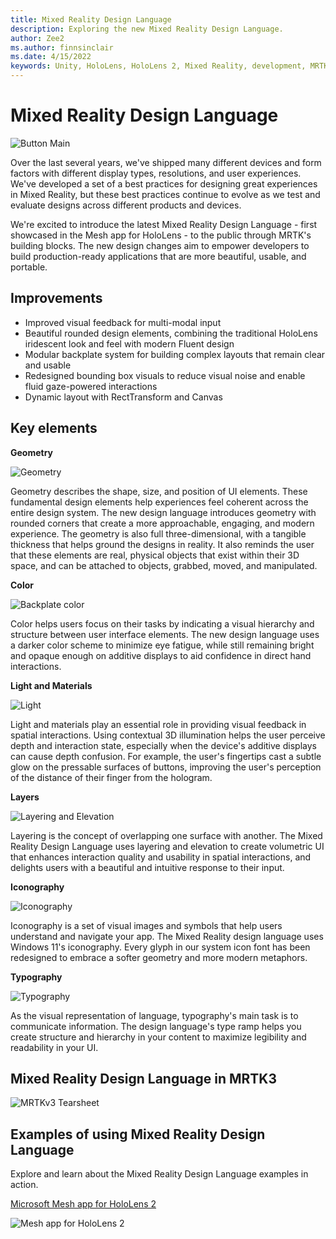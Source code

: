 ```yaml
---
title: Mixed Reality Design Language
description: Exploring the new Mixed Reality Design Language.
author: Zee2
ms.author: finnsinclair
ms.date: 4/15/2022
keywords: Unity, HoloLens, HoloLens 2, Mixed Reality, development, MRTK, MRTK3, design, UI, design language, UX
---
```


# Mixed Reality Design Language

![Button Main](../../../mrtk3-overview/images/UXBuildingBlocks/MRTK_UX_v3_Button.png)

Over the last several years, we've shipped many different devices and form factors with different display types, resolutions, and user experiences. We've developed a set of a best practices for designing great experiences in Mixed Reality, but these best practices continue to evolve as we test and evaluate designs across different products and devices.

We're excited to introduce the latest Mixed Reality Design Language - first showcased in the Mesh app for HoloLens - to the public through MRTK's building blocks. The new design changes aim to empower developers to build production-ready applications that are more beautiful, usable, and portable.

## Improvements

- Improved visual feedback for multi-modal input
- Beautiful rounded design elements, combining the traditional HoloLens iridescent look and feel with modern Fluent design
- Modular backplate system for building complex layouts that remain clear and usable
- Redesigned bounding box visuals to reduce visual noise and enable fluid gaze-powered interactions
- Dynamic layout with RectTransform and Canvas

## Key elements

**Geometry**

![Geometry](../../../mrtk3-overview/images/UXBuildingBlocks/MRDL_Elements_Gemoetry.png)

Geometry describes the shape, size, and position of UI elements. These fundamental design elements help experiences feel coherent across the entire design system. The new design language introduces geometry with rounded corners that create a more approachable, engaging, and modern experience. The geometry is also full three-dimensional, with a tangible thickness that helps ground the designs in reality. It also reminds the user that these elements are real, physical objects that exist within their 3D space, and can be attached to objects, grabbed, moved, and manipulated.

**Color**

![Backplate color](../../../mrtk3-overview/images/UXBuildingBlocks/MRDL_Elements_Color.png)

Color helps users focus on their tasks by indicating a visual hierarchy and structure between user interface elements. The new design language uses a darker color scheme to minimize eye fatigue, while still remaining bright and opaque enough on additive displays to aid confidence in direct hand interactions.

**Light and Materials**

![Light](../../../mrtk3-overview/images/UXBuildingBlocks/MRDL_Elements_Light.png)

Light and materials play an essential role in providing visual feedback in spatial interactions. Using contextual 3D illumination helps the user perceive depth and interaction state, especially when the device's additive displays can cause depth confusion. For example, the user's fingertips cast a subtle glow on the pressable surfaces of buttons, improving the user's perception of the distance of their finger from the hologram.

**Layers**

![Layering and Elevation](../../../mrtk3-overview/images/UXBuildingBlocks/MRDL_Elements_Layering.png)

Layering is the concept of overlapping one surface with another. The Mixed Reality Design Language uses layering and elevation to create volumetric UI that enhances interaction quality and usability in spatial interactions, and delights users with a beautiful and intuitive response to their input.

**Iconography**

![Iconography](../../../mrtk3-overview/images/UXBuildingBlocks/MRDL_Elements_Iconography.png)

Iconography is a set of visual images and symbols that help users understand and navigate your app. The Mixed Reality design language uses Windows 11's iconography. Every glyph in our system icon font has been redesigned to embrace a softer geometry and more modern metaphors.

**Typography**

![Typography](../../../mrtk3-overview/images/UXBuildingBlocks/MRDL_Elements_Typography.png)

As the visual representation of language, typography's main task is to communicate information. The design language's type ramp helps you create structure and hierarchy in your content to maximize legibility and readability in your UI.

## Mixed Reality Design Language in MRTK3

![MRTKv3 Tearsheet](../../../mrtk3-overview/images/UXBuildingBlocks/MRDL_MRTKv3_Tearsheet.png)<br>

## Examples of using Mixed Reality Design Language

Explore and learn about the Mixed Reality Design Language examples in action.

[Microsoft Mesh app for HoloLens 2](https://techcommunity.microsoft.com/t5/mixed-reality-blog/microsoft-mesh-app-august-2021-update-new-features/ba-p/2746856)

![Mesh app for HoloLens 2](../../../mrtk3-overview/images/UXBuildingBlocks/MRDL_MeshApp.png)<br>
